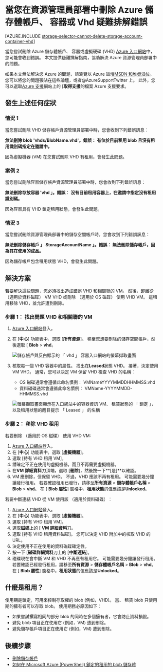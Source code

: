 <properties
    pageTitle="疑難排解錯誤，當您在資源管理員部署中刪除 Azure 儲存體帳戶、 容器或 Vhd |Microsoft Azure"
    description="當您在資源管理員部署中刪除 Azure 儲存體帳戶、 容器或 Vhd 疑難排解錯誤"
    services="storage"
    documentationCenter=""
    authors="genlin"
    manager="felixwu"
    editor="na"
    tags="storage"/>

<tags
    ms.service="storage"
    ms.workload="na"
    ms.tgt_pltfrm="na"
    ms.devlang="na"
    ms.topic="article"
    ms.date="10/17/2016"
    ms.author="genli"/>

# <a name="troubleshoot-errors-when-you-delete-azure-storage-accounts-containers-or-vhds-in-a-resource-manager-deployment"></a>當您在資源管理員部署中刪除 Azure 儲存體帳戶、 容器或 Vhd 疑難排解錯誤

[AZURE.INCLUDE [storage-selector-cannot-delete-storage-account-container-vhd](../../includes/storage-selector-cannot-delete-storage-account-container-vhd.md)]

當您嘗試刪除 Azure 儲存體帳戶、 容器或虛擬硬碟 (VHD) [Azure 入口網站](https://portal.azure.com)中，您可能會收到錯誤。 本文提供疑難排解指南，協助解決 Azure 資源管理員部署中的問題。

如果本文無法解決您 Azure 的問題，請瀏覽以 Azure 論壇[MSDN 和堆疊溢位](https://azure.microsoft.com/support/forums/)。 您可以將您的問題張貼在這些論壇，或者@AzureSupportTwitter 上。 此外，您可以選取[Azure 支援](https://azure.microsoft.com/support/options/)網站上的 [**取得支援**的檔案 Azure 支援要求。

## <a name="symptoms"></a>發生上述任何症狀

### <a name="scenario-1"></a>情況 1

當您嘗試刪除 VHD 儲存帳戶資源管理員部署中時，您會收到下列錯誤訊息︰

**無法刪除 blob 'vhds/BlobName.vhd'。錯誤︰ 有位於目前租用 blob 且沒有租用識別碼指定在邀請中。**

因為虛擬機器 (VM) 在您嘗試刪除 VHD 有租用，會發生此問題。

### <a name="scenario-2"></a>案例 2

當您嘗試刪除容器儲存帳戶資源管理員部署中時，您會收到下列錯誤訊息︰

**無法刪除存放容器 'vhd 」。錯誤︰ 沒有目前租用容器上，在邀請中指定沒有租用識別碼。**

因為容器具有 VHD 鎖定租用狀態，會發生此問題。

### <a name="scenario-3"></a>情況 3

當您嘗試刪除資源管理員部署中的儲存空間帳戶時，您會收到下列錯誤訊息︰

**無法刪除儲存帳戶 」 StorageAccountName 」。錯誤︰ 無法刪除儲存帳戶，因為其在使用的成品。**

因為儲存帳戶包含租用狀態 VHD，會發生此問題。

## <a name="solution"></a>解決方案

若要解決這些問題，您必須找出造成錯誤 VHD 和相關聯的 VM。 然後，卸離從 （適用於資料磁碟） VM VHD 或刪除 （適用於 OS 磁碟） 使用 VHD VM。 這租用移除 VHD，並允許遭到刪除。

### <a name="step-1-identify-the-problem-vhd-and-the-associated-vm"></a>步驟 1︰ 找出問題 VHD 和相關聯的 VM


1. [Azure 入口網站](https://portal.azure.com)登入。
2. 在 [**中心**] 功能表中，選取 [**所有資源**]。 移至您想要刪除的儲存空間帳戶，然後選取 [ **Blob** > **vhd**。

    ![儲存帳戶與反白顯示的 「 vhd 」 容器入口網站的螢幕擷取畫面](./media/storage-resource-manager-cannot-delete-storage-account-container-vhd/opencontainer.png)

3. 核取每一個 VHD 容器中的屬性。 找出在**Leased**狀態 VHD。 接著，決定使用 VM VHD。 通常，您可以決定 VM 保留 VHD 檢查 VHD 的名稱︰

    - OS 磁碟通常會遵循此命名慣例︰ VMNameYYYYMMDDHHMMSS.vhd
    - 資料磁碟通常會遵循此命名慣例︰ VMName-YYYYMMDD-HHMMSS.vhd

    ![螢幕擷取畫面顯示在入口網站中的容器資訊 VM、 租賃狀態的 「 鎖定 」，以及租用狀態的醒目提示 「 Leased 」 的名稱](./media/storage-resource-manager-cannot-delete-storage-account-container-vhd/locatevm.png)

### <a name="step-2-remove-the-lease-from-the-vhd"></a>步驟 2︰ 移除 VHD 租用

若要刪除 （適用於 OS 磁碟） 使用 VHD VM:

1.  [Azure 入口網站](https://portal.azure.com)登入。
2.  在 [**中心**] 功能表中，選取 [**虛擬機器**]。
3.  選取 [持有 VHD 租用 VM]。
4.  請確定不正在使用的虛擬機器，而且不再需要虛擬機器。
5.  在**VM 詳細資料**刀頂端，選取 [**刪除**]，然後按一下**[是]**以確認。
6.  VM 應刪除，但保留 VHD。 不過，VHD 應該不再有租用。 可能需要幾分鐘讓發行租用。 若要確認租用已發行，請移至**所有資源** > **儲存體帳戶名稱** > **Blob** > **vhd**。 在 [ **Blob 屬性**] 窗格中，**租用狀態**的值應該是**Unlocked**。

若要中斷連結 VHD 從 VM 使用該 （適用於資料磁碟）︰

1.  [Azure 入口網站](https://portal.azure.com)登入。
2.  在 [**中心**] 功能表中，選取 [**虛擬機器**]。
3.  選取 [持有 VHD 租用 VM]。
4.  選取**磁碟**上的 [ **VM 詳細資料**刀。
5.  選取 [持有 VHD 租用資料磁碟]。 您可以決定 VHD 附加中的核取 VHD 的 URL。
6.  決定使用不正在使用的資料磁碟確定性。
7.  按一下 [**磁碟詳細資料**刀上的 [**中斷連結**]。
8.  磁碟現在會中斷 VM 和 VHD 不再應有租用它。 可能需要幾分鐘讓發行租用。 若要確認已經發行租用，請移至**所有資源** > **儲存體帳戶名稱** > **Blob** > **vhd**。 在 [ **Blob 屬性**] 窗格中，**租用狀態**的值應該是**Unlocked**。

## <a name="what-is-a-lease"></a>什麼是租用？

使用期是鎖定，可用來控制存取權的 blob (例如，VHD)。 當、 租賃 blob 只使用期的擁有者可以存取 blob。 使用期務必原因如下︰

-   如果嘗試撰寫相同的部分 blob 的同時在多個擁有者，它會防止資料損毀。
-   避免 blob 項目正在使用它 (例如，VM) 遭到刪除。
-   避免儲存帳戶項目正在使用它 (例如，VM) 遭到刪除。



## <a name="next-steps"></a>後續步驟

- [刪除儲存帳戶](storage-create-storage-account.md#delete-a-storage-account)
- [如何在 Microsoft Azure (PowerShell) 鎖定的租用的 blob 儲存體](https://gallery.technet.microsoft.com/scriptcenter/How-to-break-the-locked-c2cd6492)
